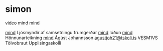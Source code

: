 # simon
[video](https://youtu.be/7DPv1a0kL94)
mind
[mind](https://github.com/gitmaus1/simon/blob/main/IMG_20220208_121003.jpg)

[mind](https://github.com/gitmaus1/simon/blob/main/IMG_20220128_134259.jpg)
Ljósmyndir af samsetningu frumgerðar
[mind](https://github.com/gitmaus1/simon/blob/main/IMG_20220128_134259.jpg)
lóðun
[mind](https://github.com/gitmaus1/simon/blob/main/IMG_20220208_133951.jpg)
Hönnunarteikning
[mind](https://github.com/gitmaus1/simon/blob/main/box.svg)
 Ágúst Jóhannsson
 agustjoh21@tskoli.is
 VESM1VS</dd>
 Tölvobraut
 Upplisingaskolli
